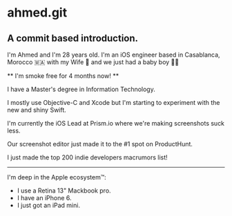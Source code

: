 ahmed.git
======

A commit based introduction.
-------


I'm Ahmed and I'm 28 years old.
I'm an iOS engineer based in Casablanca, Morocco 🇲🇦 with my Wife 💑 and we just had a baby boy 👶🏻

** I'm smoke free for 4 months now! **

I have a Master's degree in Information Technology.

I mostly use Objective-C and Xcode but I'm starting to experiment with the new and shiny Swift.

I'm currently the iOS Lead at Prism.io where we're making screenshots suck less.

Our screenshot editor just made it to the #1 spot on ProductHunt.

I just made the top 200 indie developers macrumors list!

--- 

I'm deep in the Apple ecosystem™:
* I use a Retina 13" Mackbook pro.
* I have an iPhone 6.
* I just got an iPad mini.

